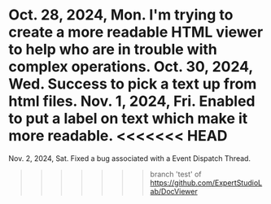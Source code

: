 Oct. 28, 2024, Mon. I'm trying to create a more readable HTML viewer to help
                  who are in trouble with complex operations.
Oct. 30, 2024, Wed. Success to pick a text up from html files.
Nov. 1, 2024, Fri. Enabled to put a label on text which make it more readable.
<<<<<<< HEAD
=======
Nov. 2, 2024, Sat. Fixed a bug associated with a Event Dispatch Thread.
>>>>>>> branch 'test' of https://github.com/ExpertStudioLab/DocViewer
